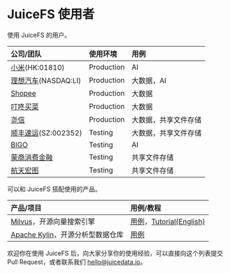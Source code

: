 # JuiceFS 使用者

使用 JuiceFS 的用户。

| 公司/团队 | 使用环境 | 用例 |
| :--- | :--- | :--- |
| [小米](https://www.mi.com)(HK:01810) | Production | AI |
| [理想汽车](https://www.lixiang.com)(NASDAQ:LI) | Production | 大数据，AI |
| [Shopee](https://shopee.com) | Production | 大数据 |
| [叮咚买菜](https://www.100.me) | Production | 大数据 |
| [尧信](https://www.yaoxinhd.com) | Production | 大数据，共享文件存储 |
| [顺丰速运](https://www.sf-express.com)(SZ:002352) | Testing | 大数据，共享文件存储 | 
| [BIGO](https://bigo.tv) | Testing | AI |
| [蒙商消费金融](https://www.mengshangxiaofei.com) | Testing | 共享文件存储 |
| [航天宏图](https://www.piesat.cn) | Testing | 共享文件存储 |

可以和 JuiceFS 搭配使用的产品。

| 产品/项目 | 用例/教程 |
| :--- | :--- |
| [Milvus](https://milvus.io)，开源向量搜索引擎 | [用例](https://mp.weixin.qq.com/s/tMGx_TxoVfVYBdloFJSfSQ)，[Tutorial(English)](https://tutorials.milvus.io/en-juicefs/index.html?index=..%2F..index#0) | 
| [Apache Kylin](http://kylin.apache.org)，开源分析型数据仓库 | [用例](https://juicefs.com/blog/cn/posts/kylin-meetup-write-up-optimize-kylin-on-juicefs/) |

欢迎你在使用 JuiceFS 后，向大家分享你的使用经验，可以直接向这个列表提交 Pull Request，或者联系我们 hello@juicedata.io。